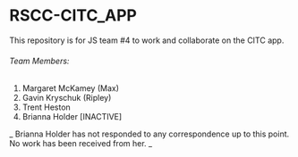 # RSCC-CITC_APP

This repository is for JS team #4 to work and collaborate on the
CITC app.

###### Team Members:
  1. Margaret McKamey (Max)
  2. Gavin Kryschuk (Ripley)
  3. Trent Heston
  4. Brianna Holder [INACTIVE]

_ Brianna Holder has not responded to any correspondence up to this point. No work has been received from her. _
